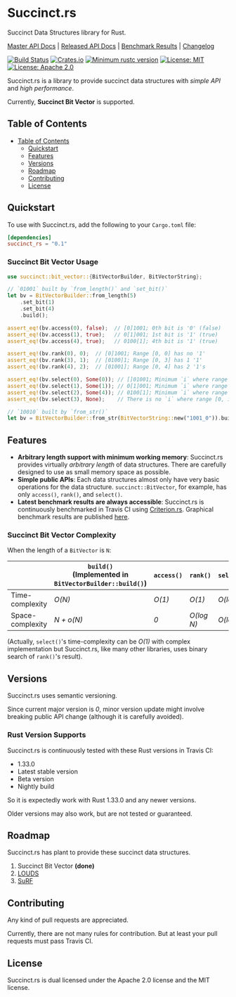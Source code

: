 # Succinct.rs

Succinct Data Structures library for Rust.

[Master API Docs](https://laysakura.github.io/succinct.rs/succinct/)
|
[Released API Docs](https://docs.rs/crate/succinct_rs)
|
[Benchmark Results](https://laysakura.github.io/succinct.rs/criterion/report/)
|
[Changelog](https://github.com/laysakura/succinct.rs/blob/master/CHANGELOG.md)

[![Build Status](https://travis-ci.org/laysakura/succinct.rs.svg?branch=master)](https://travis-ci.org/laysakura/succinct.rs)
[![Crates.io](https://img.shields.io/crates/v/succinct_rs.svg)](https://crates.io/crates/succinct_rs)
[![Minimum rustc version](https://img.shields.io/badge/rustc-1.33+-lightgray.svg)](https://github.com/laysakura/succinct.rs#rust-version-supports)
[![License: MIT](https://img.shields.io/badge/license-MIT-blue.svg)](LICENSE-MIT)
[![License: Apache 2.0](https://img.shields.io/badge/license-Apache_2.0-blue.svg)](LICENSE-APACHE)

Succinct.rs is a library to provide succinct data structures with _simple API_ and _high performance_.

Currently, **Succinct Bit Vector** is supported.

## Table of Contents
- [Table of Contents](#table-of-contents)
  - [Quickstart](#quickstart)
  - [Features](#features)
  - [Versions](#versions)
  - [Roadmap](#roadmap)
  - [Contributing](#contributing)
  - [License](#license)

## Quickstart

To use with Succinct.rs, add the following to your `Cargo.toml` file:

```toml
[dependencies]
succinct_rs = "0.1"
```

### Succinct Bit Vector Usage

```rust
use succinct::bit_vector::{BitVectorBuilder, BitVectorString};

// `01001` built by `from_length()` and `set_bit()`
let bv = BitVectorBuilder::from_length(5)
    .set_bit(1)
    .set_bit(4)
    .build();

assert_eq!(bv.access(0), false);  // [0]1001; 0th bit is '0' (false)
assert_eq!(bv.access(1), true);   // 0[1]001; 1st bit is '1' (true)
assert_eq!(bv.access(4), true);   // 0100[1]; 4th bit is '1' (true)

assert_eq!(bv.rank(0), 0);  // [0]1001; Range [0, 0] has no '1'
assert_eq!(bv.rank(3), 1);  // [0100]1; Range [0, 3] has 1 '1'
assert_eq!(bv.rank(4), 2);  // [01001]; Range [0, 4] has 2 '1's

assert_eq!(bv.select(0), Some(0)); // []01001; Minimum `i` where range [0, i] has 0 '1's is `i=0`
assert_eq!(bv.select(1), Some(1)); // 0[1]001; Minimum `i` where range [0, i] has 1 '1's is `i=1`
assert_eq!(bv.select(2), Some(4)); // 0100[1]; Minimum `i` where range [0, i] has 2 '1's is `i=4`
assert_eq!(bv.select(3), None);    // There is no `i` where range [0, i] has 3 '1's

// `10010` built by `from_str()`
let bv = BitVectorBuilder::from_str(BitVectorString::new("1001_0")).build();  // Tips: BitVectorString::new() ignores '_'.
```

## Features

- **Arbitrary length support with minimum working memory**: Succinct.rs provides virtually _arbitrary length_ of data structures. There are carefully designed to use as small memory space as possible.
- **Simple public APIs**: Each data structures almost only have very basic operations for the data structure. `succinct::BitVector`, for example, has only `access()`, `rank()`, and `select()`.
- **Latest benchmark results are always accessible**: Succinct.rs is continuously benchmarked in Travis CI using [Criterion.rs](https://crates.io/crates/criterion#quickstart). Graphical benchmark results are published [here](https://laysakura.github.io/succinct.rs/criterion/report/).

### Succinct Bit Vector Complexity

When the length of a `BitVector` is `N`:

|                  | `build()` <br>(Implemented in `BitVectorBuilder::build()`) | `access()` | `rank()` | `select()` |
|------------------|--------------------------------------------------------|------------|----------|------------|
| Time-complexity  | _O(N)_                                                 | _O(1)_     | _O(1)_   | _O(log N)_ |
| Space-complexity | _N + o(N)_                                             | _0_        | _O(log N)_   | _O(log N)_     |

(Actually, `select()`'s time-complexity can be _O(1)_ with complex implementation but Succinct.rs, like many other libraries, uses binary search of `rank()`'s result).

## Versions
Succinct.rs uses semantic versioning.

Since current major version is _0_, minor version update might involve breaking public API change (although it is carefully avoided).

### Rust Version Supports

Succinct.rs is continuously tested with these Rust versions in Travis CI:

- 1.33.0
- Latest stable version
- Beta version
- Nightly build

So it is expectedly work with Rust 1.33.0 and any newer versions.

Older versions may also work, but are not tested or guaranteed.

## Roadmap

Succinct.rs has plant to provide these succinct data structures.

1. Succinct Bit Vector **(done)**
2. [LOUDS](https://dl.acm.org/citation.cfm?id=1398646)
3. [SuRF](http://www.pdl.cmu.edu/PDL-FTP/Storage/surf_sigmod18.pdf)

## Contributing

Any kind of pull requests are appreciated.

Currently, there are not many rules for contribution.
But at least your pull requests must pass Travis CI.

## License

Succinct.rs is dual licensed under the Apache 2.0 license and the MIT license.
